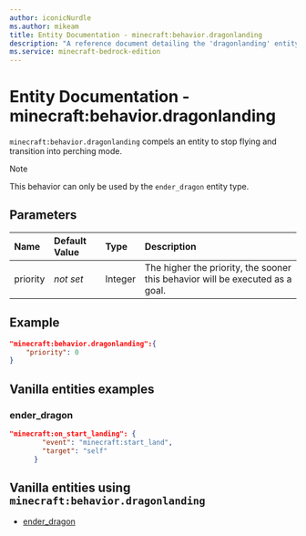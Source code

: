 ```yaml
---
author: iconicNurdle
ms.author: mikeam
title: Entity Documentation - minecraft:behavior.dragonlanding
description: "A reference document detailing the 'dragonlanding' entity goal"
ms.service: minecraft-bedrock-edition
---
```


# Entity Documentation - minecraft:behavior.dragonlanding

`minecraft:behavior.dragonlanding` compels an entity to stop flying and transition into perching mode.

> [!NOTE]
> This behavior can only be used by the `ender_dragon` entity type.

## Parameters

|Name |Default Value  |Type  |Description  |
|:----------|:----------|:----------|:----------|
| priority|*not set*|Integer|The higher the priority, the sooner this behavior will be executed as a goal.|

## Example

```json
"minecraft:behavior.dragonlanding":{
    "priority": 0
}
```

## Vanilla entities examples

### ender_dragon

```json
"minecraft:on_start_landing": {
        "event": "minecraft:start_land",
        "target": "self"
      }
```

## Vanilla entities using `minecraft:behavior.dragonlanding`

- [ender_dragon](../../../../Source/VanillaBehaviorPack_Snippets/entities/ender_dragon.md)
